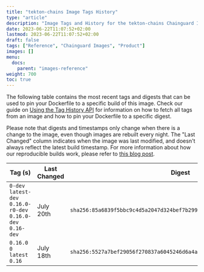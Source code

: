 ```yaml
---
title: "tekton-chains Image Tags History"
type: "article"
description: "Image Tags and History for the tekton-chains Chainguard Image"
date: 2023-06-22T11:07:52+02:00
lastmod: 2023-06-22T11:07:52+02:00
draft: false
tags: ["Reference", "Chainguard Images", "Product"]
images: []
menu:
  docs:
    parent: "images-reference"
weight: 700
toc: true
---
```


The following table contains the most recent tags and digests that can be used to pin your Dockerfile to a specific build of this image. Check our guide on [Using the Tag History API](/chainguard/chainguard-images/using-the-tag-history-api/) for information on how to fetch all tags from an image and how to pin your Dockerfile to a specific digest.

Please note that digests and timestamps only change when there is a change to the image, even though images are rebuilt every night. The "Last Changed" column indicates when the image was last modified, and doesn't always reflect the latest build timestamp. For more information about how our reproducible builds work, please refer to [this blog post](https://www.chainguard.dev/unchained/reproducing-chainguards-reproducible-image-builds).

| Tag (s)                                                       | Last Changed | Digest                                                                    |
|---------------------------------------------------------------|--------------|---------------------------------------------------------------------------|
|  `0-dev` `latest-dev` `0.16.0-r0-dev` `0.16.0-dev` `0.16-dev` | July 20th    | `sha256:85a6839f5bbc9c4d5a2047d324bef7b29963eafcb1f791862d22e0c51a447d79` |
|  `0.16.0` `0` `latest` `0.16`                                 | July 18th    | `sha256:5527a7bef29056f270837a6045246d6a4a8f2bce828430e7db323e2984863ded` |
